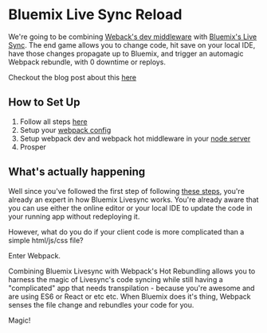 # Bluemix Live Sync Reload

We're going to be combining [Weback's dev middleware][wdm] with [Bluemix's Live
Sync][ls]. The end game allows you to change code, hit save on your local IDE,
have those changes propagate up to Bluemix, and trigger an automagic Webpack
rebundle, with 0 downtime or reploys.

Checkout the blog post about this [here](http://jkaufman.io/live-sync-reload/)

## How to Set Up

  1. Follow all steps [here][ls]
  1. Setup your [webpack config][wgh]
  1. Setup webpack dev and webpack hot middleware in your [node server][sv]
  1. Prosper

## What's actually happening

Well since you've followed the first step of following [these steps][ls], you're
already an expert in how Bluemix Livesync works. You're already aware that you
can use either the online editor or your local IDE to update the code in your
running app without redeploying it.

However, what do you do if your client code is more complicated than a simple
html/js/css file?

Enter Webpack.

Combining Bluemix Livesync with Webpack's Hot Rebundling allows you to harness
the magic of Livesync's code syncing while still having a "complicated" app that
needs transpilation - because you're awesome and are using ES6 or React or etc
etc. When Bluemix does it's thing, Webpack senses the file change and rebundles
your code for you.

Magic!

[ls]:  https://hub.jazz.net/tutorials/livesync/
[wdm]: https://webpack.github.io/docs/webpack-dev-middleware.html
[wgh]: https://github.com/kauffecup/livesync-reload/blob/master/server/webpack.config
[ix]:  https://github.com/kauffecup/livesync-reload/blob/master/app/index.js
[sv]:  https://github.com/kauffecup/livesync-reload/blob/master/server/app.js
